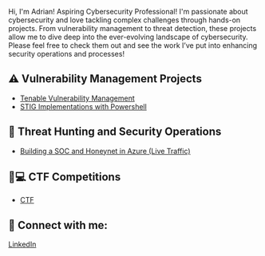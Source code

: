 Hi, I'm Adrian! Aspiring Cybersecurity Professional! I'm passionate about cybersecurity and love tackling complex challenges through hands-on projects. From vulnerability management to threat detection, these projects allow me to dive deep into the ever-evolving landscape of cybersecurity. Please feel free to check them out and see the work I’ve put into enhancing security operations and processes!  

## ⚠️ Vulnerability Management Projects
  - [Tenable Vulnerability Management](https://github.com/Adrian-Gatu/Tenable-Vulnerability-Management)
  - [STIG Implementations with Powershell](https://github.com/Adrian-Gatu/Tenable-Vulnerability-Management/tree/main/STIG%20Implementations)
## 🚨 Threat Hunting and Security Operations
  - [Building a SOC and Honeynet in Azure (Live Traffic)](https://github.com/Adrian-Gatu/Azure-Cloud-SOC-Honeynet)
## 🚩💻 CTF Competitions
  - [CTF](https://github.com/Adrian-Gatu/CTF-Competitios/blob/main/README.md)

<h2> 🤳 Connect with me:</h2>

[LinkedIn](https://www.linkedin.com/in/adrian-gatu-55a7362ba/)



